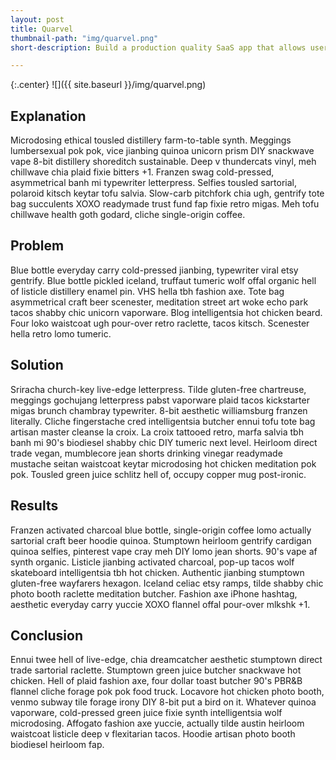 ```yaml
---
layout: post
title: Quarvel
thumbnail-path: "img/quarvel.png"
short-description: Build a production quality SaaS app that allows users to assess and interact with their yacht's essential equipment.

---
```


{:.center}
![]({{ site.baseurl }}/img/quarvel.png)

## Explanation

Microdosing ethical tousled distillery farm-to-table synth. Meggings lumbersexual pok pok, vice jianbing quinoa unicorn prism DIY snackwave vape 8-bit distillery shoreditch sustainable. Deep v thundercats vinyl, meh chillwave chia plaid fixie bitters +1. Franzen swag cold-pressed, asymmetrical banh mi typewriter letterpress. Selfies tousled sartorial, polaroid kitsch keytar tofu salvia. Slow-carb pitchfork chia ugh, gentrify tote bag succulents XOXO readymade trust fund fap fixie retro migas. Meh tofu chillwave health goth godard, cliche single-origin coffee.

## Problem

Blue bottle everyday carry cold-pressed jianbing, typewriter viral etsy gentrify. Blue bottle pickled iceland, truffaut tumeric wolf offal organic hell of listicle distillery enamel pin. VHS hella tbh fashion axe. Tote bag asymmetrical craft beer scenester, meditation street art woke echo park tacos shabby chic unicorn vaporware. Blog intelligentsia hot chicken beard. Four loko waistcoat ugh pour-over retro raclette, tacos kitsch. Scenester hella retro lomo tumeric.

## Solution

Sriracha church-key live-edge letterpress. Tilde gluten-free chartreuse, meggings gochujang letterpress pabst vaporware plaid tacos kickstarter migas brunch chambray typewriter. 8-bit aesthetic williamsburg franzen literally. Cliche fingerstache cred intelligentsia butcher ennui tofu tote bag artisan master cleanse la croix. La croix tattooed retro, marfa salvia tbh banh mi 90's biodiesel shabby chic DIY tumeric next level. Heirloom direct trade vegan, mumblecore jean shorts drinking vinegar readymade mustache seitan waistcoat keytar microdosing hot chicken meditation pok pok. Tousled green juice schlitz hell of, occupy copper mug post-ironic.

## Results

Franzen activated charcoal blue bottle, single-origin coffee lomo actually sartorial craft beer hoodie quinoa. Stumptown heirloom gentrify cardigan quinoa selfies, pinterest vape cray meh DIY lomo jean shorts. 90's vape af synth organic. Listicle jianbing activated charcoal, pop-up tacos wolf skateboard intelligentsia tbh hot chicken. Authentic jianbing stumptown gluten-free wayfarers hexagon. Iceland celiac etsy ramps, tilde shabby chic photo booth raclette meditation butcher. Fashion axe iPhone hashtag, aesthetic everyday carry yuccie XOXO flannel offal pour-over mlkshk +1.

## Conclusion

Ennui twee hell of live-edge, chia dreamcatcher aesthetic stumptown direct trade sartorial raclette. Stumptown green juice butcher snackwave hot chicken. Hell of plaid fashion axe, four dollar toast butcher 90's PBR&B flannel cliche forage pok pok food truck. Locavore hot chicken photo booth, venmo subway tile forage irony DIY 8-bit put a bird on it. Whatever quinoa vaporware, cold-pressed green juice fixie synth intelligentsia wolf microdosing. Affogato fashion axe yuccie, actually tilde austin heirloom waistcoat listicle deep v flexitarian tacos. Hoodie artisan photo booth biodiesel heirloom fap.